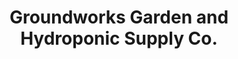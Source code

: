 ---
title: "Groundworks Garden and Hydroponic Supply Co."
url: /christiansburg/groundworks-garden-and-hydroponic-supply-co/
shop: Garten-Center
---